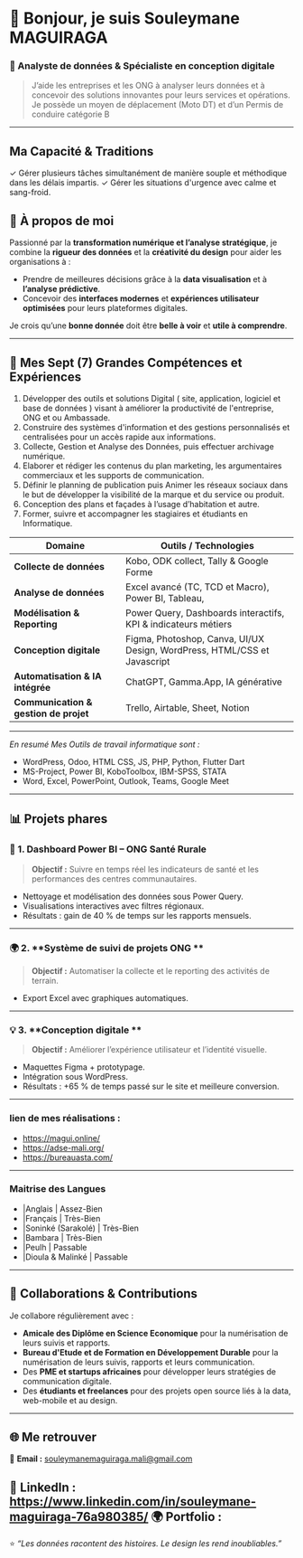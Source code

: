 # 👋 Bonjour, je suis Souleymane MAGUIRAGA  
### 🎯 Analyste de données & Spécialiste en conception digitale  
> J’aide les entreprises et les ONG à analyser leurs données et à concevoir des solutions innovantes pour leurs services et opérations.
> Je possède un moyen de déplacement (Moto DT) et d’un Permis de conduire catégorie B

---
## Ma Capacité & Traditions
✓ Gérer plusieurs tâches simultanément de manière souple et méthodique dans les délais impartis.
✓ Gérer les situations d'urgence avec calme et sang-froid.

## 🚀 À propos de moi

Passionné par la **transformation numérique et l’analyse stratégique**, je combine la **rigueur des données** et la **créativité du design** pour aider les organisations à :
- Prendre de meilleures décisions grâce à la **data visualisation** et à **l’analyse prédictive**.  
- Concevoir des **interfaces modernes** et **expériences utilisateur optimisées** pour leurs plateformes digitales.  

Je crois qu’une **bonne donnée** doit être **belle à voir** et **utile à comprendre**.

---

## 🧠 Mes Sept (7) Grandes Compétences et Expériences
1. Développer des outils et solutions Digital ( site, application, logiciel et base de
données ) visant à améliorer la productivité de l'entreprise, ONG et ou Ambassade.
2. Construire des systèmes d'information et des gestions personnalisés et centralisées
pour un accès rapide aux informations.
3. Collecte, Gestion et Analyse des Données, puis effectuer archivage numérique.
4. Elaborer et rédiger les contenus du plan marketing, les argumentaires commerciaux et
les supports de communication.
5. Définir le planning de publication puis Animer les réseaux sociaux dans le but de
développer la visibilité de la marque et du service ou produit.
6. Conception des plans et façades à l’usage d’habitation et autre.
7. Former, suivre et accompagner les stagiaires et étudiants en Informatique.

| Domaine | Outils / Technologies |
|----------|----------------------|
| **Collecte de données** | Kobo, ODK collect, Tally & Google Forme |
| **Analyse de données** | Excel avancé (TC, TCD et Macro), Power BI, Tableau,|
| **Modélisation & Reporting** | Power Query, Dashboards interactifs, KPI & indicateurs métiers |
| **Conception digitale** | Figma, Photoshop, Canva, UI/UX Design, WordPress, HTML/CSS et Javascript |
| **Automatisation & IA intégrée** | ChatGPT, Gamma.App, IA générative |
| **Communication & gestion de projet** | Trello, Airtable, Sheet, Notion|
---
*En resumé Mes Outils de travail informatique sont :*
- WordPress, Odoo, HTML CSS, JS, PHP, Python, Flutter Dart
- MS-Project, Power BI, KoboToolbox, IBM-SPSS, STATA
- Word, Excel, PowerPoint, Outlook, Teams, Google Meet
---

## 📊 Projets phares
### 🧩 1. **Dashboard Power BI – ONG Santé Rurale**
> **Objectif :** Suivre en temps réel les indicateurs de santé et les performances des centres communautaires.  
- Nettoyage et modélisation des données sous Power Query.  
- Visualisations interactives avec filtres régionaux.  
- Résultats : gain de 40 % de temps sur les rapports mensuels.  
---
### 🌍 2. **Système de suivi de projets ONG **
> **Objectif :** Automatiser la collecte et le reporting des activités de terrain.  
- Export Excel avec graphiques automatiques.  
---
### 💡 3. **Conception digitale **
> **Objectif :** Améliorer l’expérience utilisateur et l’identité visuelle.  
- Maquettes Figma + prototypage.  
- Intégration sous WordPress.  
- Résultats : +65 % de temps passé sur le site et meilleure conversion.  
---
### lien de mes réalisations :
- https://magui.online/
- https://adse-mali.org/
- https://bureauasta.com/
---
### Maitrise des Langues
- |Anglais | Assez-Bien
- |Français | Très-Bien
- |Soninké (Sarakolé) | Très-Bien
- |Bambara | Très-Bien
- |Peulh | Passable
- |Dioula & Malinké | Passable
---
## 🤝 Collaborations & Contributions
Je collabore régulièrement avec :
- **Amicale des Diplôme en Science Economique** pour la numérisation de leurs suivis et rapports.  
- **Bureau d'Etude et de Formation en Développement Durable** pour la numérisation de leurs suivis, rapports et leurs communication.
- Des **PME et startups africaines** pour développer leurs stratégies de communication digitale.  
- Des **étudiants et freelances** pour des projets open source liés à la data, web-mobile et au design.

---

## 🌐 Me retrouver
📩 **Email :** souleymanemaguiraga.mali@gmail.com

💼 **LinkedIn :** https://www.linkedin.com/in/souleymane-maguiraga-76a980385/
🌍 **Portfolio :** 
---

⭐ *“Les données racontent des histoires. Le design les rend inoubliables.”*
